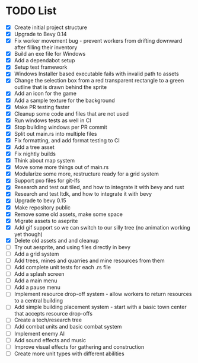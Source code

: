 # TODO List

- [x] Create initial project structure
- [x] Upgrade to Bevy 0.14
- [x] Fix worker movement bug - prevent workers from drifting downward after filling their inventory
- [x] Build an exe file for Windows
- [x] Add a dependabot setup
- [x] Setup test framework
- [x] Windows Installer based executable fails with invalid path to assets
- [x] Change the selection box from a red transparent rectangle to a green outline that is drawn behind the sprite
- [x] Add an icon for the game
- [x] Add a sample texture for the background
- [x] Make PR testing faster
- [x] Cleanup some code and files that are not used
- [x] Run windows tests as well in CI
- [x] Stop building windows per PR commit
- [x] Split out main.rs into multiple files
- [x] Fix formatting, and add format testing to CI
- [x] Add a tree asset
- [x] Fix nightly builds
- [x] Think about map system
- [x] Move some more things out of main.rs
- [x] Modularize some more, restructure ready for a grid system
- [x] Support pxo files for git-lfs
- [x] Research and test out tiled, and how to integrate it with bevy and rust
- [x] Research and test ltdk, and how to integrate it with bevy
- [x] Upgrade to bevy 0.15
- [x] Make repository public
- [x] Remove some old assets, make some space
- [x] Migrate assets to aseprite
- [x] Add gif support so we can switch to our silly tree (no animation working yet though)
- [x] Delete old assets and and cleanup
- [ ] Try out aesprite, and using files directly in bevy
- [ ] Add a grid system
- [ ] Add trees, mines and quarries and mine resources from them
- [ ] Add complete unit tests for each .rs file
- [ ] Add a splash screen
- [ ] Add a main menu
- [ ] Add a pause menu
- [ ] Implement resource drop-off system - allow workers to return resources to a central building
- [ ] Add simple building placement system - start with a basic town center that accepts resource drop-offs
- [ ] Create a tech/research tree
- [ ] Add combat units and basic combat system
- [ ] Implement enemy AI
- [ ] Add sound effects and music
- [ ] Improve visual effects for gathering and construction
- [ ] Create more unit types with different abilities
